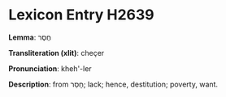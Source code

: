 # Lexicon Entry H2639

**Lemma**: חֶסֶר

**Transliteration (xlit)**: cheçer

**Pronunciation**: kheh'-ler

**Description**:
from חָסֵר; lack; hence, destitution; poverty, want.
